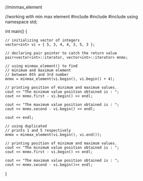 //minmax_element

//working with min max element
#include<iostream> 
#include<algorithm> 
#include<vector> 
using namespace std; 
  
int main() 
{ 
      
    // initializing vector of integers 
    vector<int> vi = { 5, 3, 4, 4, 3, 5, 3 }; 
          
    // declaring pair pointer to catch the return value 
    pair<vector<int>::iterator, vector<int>::iterator> mnmx; 
          
    // using minmax_element() to find 
    // minimum and maximum element 
    // between 0th and 3rd number 
    mnmx = minmax_element(vi.begin(), vi.begin() + 4); 
          
    // printing position of minimum and maximum values. 
    cout << "The minimum value position obtained is : "; 
    cout << mnmx.first - vi.begin() << endl; 
          
    cout << "The maximum value position obtained is : "; 
    cout << mnmx.second - vi.begin() << endl; 
          
    cout << endl; 
          
    // using duplicated 
    // prints 1 and 5 respectively 
    mnmx = minmax_element(vi.begin(), vi.end()); 
          
    // printing position of minimum and maximum values. 
    cout << "The minimum value position obtained is : "; 
    cout << mnmx.first - vi.begin() << endl; 
          
    cout << "The maximum value position obtained is : "; 
    cout << mnmx.second - vi.begin()<< endl; 
      
} 
